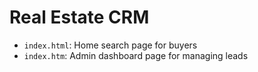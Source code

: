 # Real Estate CRM

- `index.html`: Home search page for buyers
- `index.htm`: Admin dashboard page for managing leads

